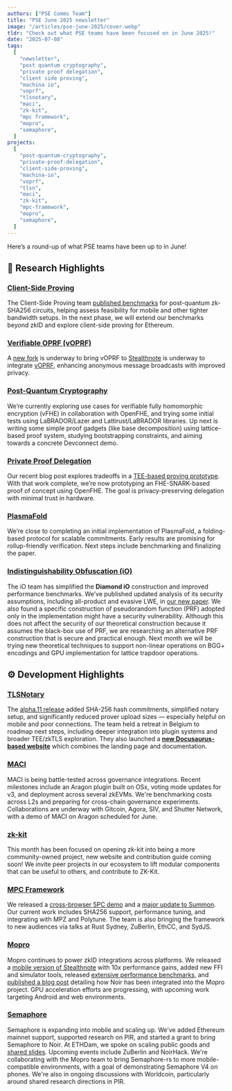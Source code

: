 ```yaml
---
authors: ["PSE Comms Team"]
title: "PSE June 2025 newsletter"
image: "/articles/pse-june-2025/cover.webp"
tldr: "Check out what PSE teams have been focused on in June 2025!"
date: "2025-07-08"
tags:
  [
    "newsletter",
    "post quantum cryptography",
    "private proof delegation",
    "client side proving",
    "machina io",
    "voprf",
    "tlsnotary",
    "maci",
    "zk-kit",
    "mpc framework",
    "mopro",
    "semaphore",
  ]
projects:
  [
    "post-quantum-cryptography",
    "private-proof-delegation",
    "client-side-proving",
    "machina-io",
    "voprf",
    "tlsn",
    "maci",
    "zk-kit",
    "mpc-framework",
    "mopro",
    "semaphore",
  ]
---
```


Here’s a round-up of what PSE teams have been up to in June!

## 🧪 Research Highlights

### [Client-Side Proving](https://pse.dev/en/projects/client-side-proving)

The Client-Side Proving team [published benchmarks](https://pse.dev/blog/efficient-client-side-proving-for-zkid) for post-quantum zk-SHA256 circuits, helping assess feasibility for mobile and other tighter bandwidth setups. In the next phase, we will extend our benchmarks beyond zkID and explore client-side proving for Ethereum.

### [Verifiable OPRF (vOPRF)](https://pse.dev/en/projects/voprf)

A [new fork](https://github.com/privacy-scaling-explorations/stealthnote) is underway to bring vOPRF to [Stealthnote](https://stealthnote.xyz/) is underway to integrate [vOPRF](https://pse.dev/en/projects/voprf), enhancing anonymous message broadcasts with improved privacy.

### [Post-Quantum Cryptography](https://pse.dev/en/projects/post-quantum-cryptography)

We’re currently exploring use cases for verifiable fully homomorphic encryption (vFHE) in collaboration with OpenFHE, and trying some initial tests using LaBRADOR/Lazer and Lattirust/LaBRADOR libraries. Up next is writing some simple proof gadgets (like base decomposition) using lattice-based proof system, studying bootstrapping constraints, and aiming towards a concrete Devconnect demo.

### [Private Proof Delegation](https://pse.dev/en/projects/private-proof-delegation)

Our recent blog post explores tradeoffs in a [TEE-based proving prototype](https://pse.dev/en/blog/tee-based-ppd). With that work complete, we’re now prototyping an FHE-SNARK-based proof of concept using OpenFHE. The goal is privacy-preserving delegation with minimal trust in hardware.

### [PlasmaFold](https://pse.dev/projects/plasma-fold)

We’re close to completing an initial implementation of PlasmaFold, a folding-based protocol for scalable commitments. Early results are promising for rollup-friendly verification. Next steps include benchmarking and finalizing the paper.

### [Indistinguishability Obfuscation (iO)](https://pse.dev/en/projects/machina-io)

The iO team has simplified the **Diamond iO** construction and improved performance benchmarks. We’ve published updated analysis of its security assumptions, including all-product and evasive LWE, in [our new paper](https://eprint.iacr.org/2025/236.pdf). We also found a specific construction of pseudorandom function (PRF) adopted only in the implementation might have a security vulnerability. Although this does not affect the security of our theoretical construction because it assumes the black-box use of PRF, we are researching an alternative PRF construction that is secure and practical enough. Next month we will be trying new theoretical techniques to support non-linear operations on BGG+ encodings and GPU implementation for lattice trapdoor operations.

## ⚙️ Development Highlights

### [TLSNotary](https://pse.dev/en/projects/tlsn)

The [alpha.11 release](https://tlsnotary.org/) added SHA-256 hash commitments, simplified notary setup, and significantly reduced prover upload sizes — especially helpful on mobile and poor connections. The team held a retreat in Belgium to roadmap next steps, including deeper integration into plugin systems and broader TEE/zkTLS exploration. They also launched a [**new Docusaurus-based website**](https://tlsnotary.org) which combines the landing page and documentation.

### [MACI](https://pse.dev/en/projects/maci)

MACI is being battle-tested across governance integrations. Recent milestones include an Aragon plugin built on OSx, voting mode updates for v3, and deployment across several zkEVMs. We're benchmarking costs across L2s and preparing for cross-chain governance experiments. Collaborations are underway with Gitcoin, Agora, SIV, and Shutter Network, with a demo of MACI on Aragon scheduled for June.

### [zk-kit](https://pse.dev/en/projects/zk-kit)

This month has been focused on opening zk-kit into being a more community-owned project, new website and contribution guide coming soon! We invite peer projects in our ecosystem to lift modular components that can be useful to others, and contribute to ZK-Kit.

### [MPC Framework](https://pse.dev/en/projects/mpc-framework)

We released a [cross-browser 5PC demo](https://youtu.be/3fwUf1wn_3o?si=NsKh_HAul7VggKF-) and a [major update to Summon](https://pse.dev/en/blog/summon-major-update). Our current work includes SHA256 support, performance tuning, and integrating with MPZ and Polytune. The team is also bringing the framework to new audiences via talks at Rust Sydney, ZuBerlin, EthCC, and SydJS.

### [Mopro](https://pse.dev/en/projects/mopro)

Mopro continues to power zkID integrations across platforms. We released a [mobile version of Stealthnote](https://github.com/vivianjeng/stealthnote-mobile) with 10x performance gains, added new FFI and simulator tools, released [extensive performance benchmarks,](https://zkmopro.org/docs/performance/#halo2) and [published a blog post](https://zkmopro.org/blog/noir-integraion/) detailing how Noir has been integrated into the Mopro project. GPU acceleration efforts are progressing, with upcoming work targeting Android and web environments.

### [Semaphore](https://pse.dev/en/projects/semaphore)

Semaphore is expanding into mobile and scaling up. We’ve added Ethereum mainnet support, supported research on PIR, and started a grant to bring Semaphore to Noir. At ETHDam, we spoke on scaling public goods and [shared slides](https://www.canva.com/design/DAGmbisSaxA/QHrzV9kVOgfRMDrZUEKqvQ/edit). Upcoming events include ZuBerlin and NoirHack. We're collaborating with the Mopro team to bring Semaphore-rs to more mobile-compatible environments, with a goal of demonstrating Semaphore V4 on phones. We're also in ongoing discussions with Worldcoin, particularly around shared research directions in PIR.
